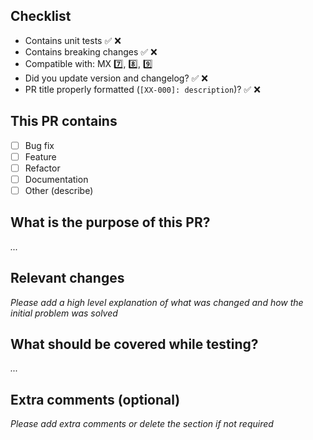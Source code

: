 ## Checklist

-   Contains unit tests ✅ ❌
-   Contains breaking changes ✅ ❌
-   Compatible with: MX 7️⃣, 8️⃣, 9️⃣
-   Did you update version and changelog? ✅ ❌
-   PR title properly formatted (`[XX-000]: description`)? ✅ ❌

## This PR contains

-   [ ] Bug fix
-   [ ] Feature
-   [ ] Refactor
-   [ ] Documentation
-   [ ] Other (describe)

## What is the purpose of this PR?

_..._

## Relevant changes

_Please add a high level explanation of what was changed and how the initial problem was solved_

## What should be covered while testing?

_..._

## Extra comments (optional)

_Please add extra comments or delete the section if not required_
